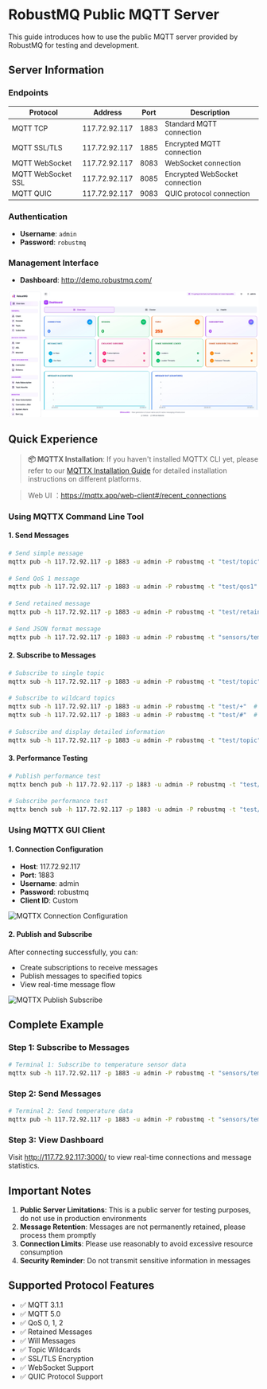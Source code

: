 # RobustMQ Public MQTT Server

This guide introduces how to use the public MQTT server provided by RobustMQ for testing and development.

## Server Information

### Endpoints

| Protocol | Address | Port | Description |
|----------|---------|------|-------------|
| MQTT TCP | 117.72.92.117 | 1883 | Standard MQTT connection |
| MQTT SSL/TLS | 117.72.92.117 | 1885 | Encrypted MQTT connection |
| MQTT WebSocket | 117.72.92.117 | 8083 | WebSocket connection |
| MQTT WebSocket SSL | 117.72.92.117 | 8085 | Encrypted WebSocket connection |
| MQTT QUIC | 117.72.92.117 | 9083 | QUIC protocol connection |

### Authentication

- **Username**: `admin`
- **Password**: `robustmq`

### Management Interface

- **Dashboard**: <http://demo.robustmq.com/>

![Dashboard](../../images/web-ui.jpg)

## Quick Experience

> **📦 MQTTX Installation**: If you haven't installed MQTTX CLI yet, please refer to our [MQTTX Installation Guide](../RobustMQ-MQTT/MQTTX-Guide.md#installing-mqttx-cli) for detailed installation instructions on different platforms.

> Web UI ：https://mqttx.app/web-client#/recent_connections

### Using MQTTX Command Line Tool

#### 1. Send Messages

```bash
# Send simple message
mqttx pub -h 117.72.92.117 -p 1883 -u admin -P robustmq -t "test/topic" -m "Hello RobustMQ!"

# Send QoS 1 message
mqttx pub -h 117.72.92.117 -p 1883 -u admin -P robustmq -t "test/qos1" -m "QoS 1 message" -q 1

# Send retained message
mqttx pub -h 117.72.92.117 -p 1883 -u admin -P robustmq -t "test/retained" -m "Retained message" -r

# Send JSON format message
mqttx pub -h 117.72.92.117 -p 1883 -u admin -P robustmq -t "sensors/temperature" -m '{"value": 25.5, "unit": "celsius"}'
```

#### 2. Subscribe to Messages

```bash
# Subscribe to single topic
mqttx sub -h 117.72.92.117 -p 1883 -u admin -P robustmq -t "test/topic"

# Subscribe to wildcard topics
mqttx sub -h 117.72.92.117 -p 1883 -u admin -P robustmq -t "test/+"  # Single-level wildcard
mqttx sub -h 117.72.92.117 -p 1883 -u admin -P robustmq -t "test/#"  # Multi-level wildcard

# Subscribe and display detailed information
mqttx sub -h 117.72.92.117 -p 1883 -u admin -P robustmq -t "test/topic" --verbose
```

#### 3. Performance Testing

```bash
# Publish performance test
mqttx bench pub -h 117.72.92.117 -p 1883 -u admin -P robustmq -t "test/bench" -c 10 -C 100

# Subscribe performance test
mqttx bench sub -h 117.72.92.117 -p 1883 -u admin -P robustmq -t "test/bench" -c 50
```

### Using MQTTX GUI Client

#### 1. Connection Configuration

- **Host**: 117.72.92.117
- **Port**: 1883
- **Username**: admin
- **Password**: robustmq
- **Client ID**: Custom

![MQTTX Connection Configuration](../../images/mqttx01.png)

#### 2. Publish and Subscribe

After connecting successfully, you can:

- Create subscriptions to receive messages
- Publish messages to specified topics
- View real-time message flow

![MQTTX Publish Subscribe](../../images/mqttx-2.png)

## Complete Example

### Step 1: Subscribe to Messages

```bash
# Terminal 1: Subscribe to temperature sensor data
mqttx sub -h 117.72.92.117 -p 1883 -u admin -P robustmq -t "sensors/temperature" --verbose
```

### Step 2: Send Messages

```bash
# Terminal 2: Send temperature data
mqttx pub -h 117.72.92.117 -p 1883 -u admin -P robustmq -t "sensors/temperature" -m '{"sensor": "temp-001", "value": 23.5, "unit": "celsius", "timestamp": "2024-01-01T12:00:00Z"}'
```

### Step 3: View Dashboard

Visit <http://117.72.92.117:3000/> to view real-time connections and message statistics.

## Important Notes

1. **Public Server Limitations**: This is a public server for testing purposes, do not use in production environments
2. **Message Retention**: Messages are not permanently retained, please process them promptly
3. **Connection Limits**: Please use reasonably to avoid excessive resource consumption
4. **Security Reminder**: Do not transmit sensitive information in messages

## Supported Protocol Features

- ✅ MQTT 3.1.1
- ✅ MQTT 5.0
- ✅ QoS 0, 1, 2
- ✅ Retained Messages
- ✅ Will Messages
- ✅ Topic Wildcards
- ✅ SSL/TLS Encryption
- ✅ WebSocket Support
- ✅ QUIC Protocol Support
